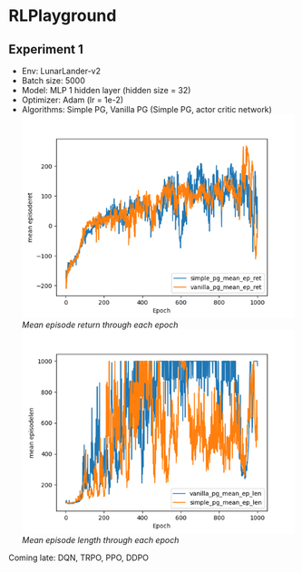 # RLPlayground
## Experiment 1
- Env: LunarLander-v2
- Batch size: 5000
- Model: MLP 1 hidden layer (hidden size = 32)
- Optimizer: Adam (lr = 1e-2)
- Algorithms: Simple PG, Vanilla PG (Simple PG, actor critic network)
![Mean episode return through each epoch](./experiments/exp_1/ret.png)
*Mean episode return through each epoch*
![Mean episode length through each epoch](./experiments/exp_1/len.png)
*Mean episode length through each epoch*

Coming late: DQN, TRPO, PPO, DDPO
